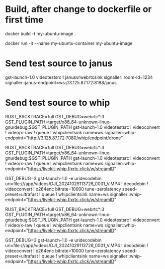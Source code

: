 # Build, after change to dockerfile or first time
docker build -t my-ubuntu-image .

docker run -it --name my-ubuntu-container my-ubuntu-image


# Send test source to janus
gst-launch-1.0 videotestsrc !   janusvrwebrtcsink   signaller::room-id=1234   signaller::janus-endpoint=ws://3.125.87.172:8188/janus

# Send test source to whip 
RUST_BACKTRACE=full GST_DEBUG=webrtc*:3 GST_PLUGIN_PATH=target/x86_64-unknown-linux-gnu/debug:$GST_PLUGIN_PATH gst-launch-1.0 videotestsrc !   videoconvert !   video/x-raw !   queue !   whipclientsink name=ws signaller::whip-endpoint="http://3.125.87.172:7080/whip/endpoint/drone"


RUST_BACKTRACE=full GST_DEBUG=webrtc*:3 GST_PLUGIN_PATH=target/x86_64-unknown-linux-gnu/debug:$GST_PLUGIN_PATH gst-launch-1.0 videotestsrc !   videoconvert !   video/x-raw !   queue !   whipclientsink name=ws signaller::whip-endpoint="https://livekit-whip.flxrtc.click/w/streamID"

GST_DEBUG=3 gst-launch-1.0 -e uridecodebin uri=file:///app/videos/DJI_20241029113726_0001_V.MP4 !   decodebin !   videoconvert !   x264enc bitrate=10000 tune=zerolatency speed-preset=ultrafast  !   queue  !   whipclientsink name=ws signaller::whip-endpoint="https://livekit-whip.flxrtc.click/w/streamID"



RUST_BACKTRACE=full GST_DEBUG=webrtc*:3 GST_PLUGIN_PATH=target/x86_64-unknown-linux-gnu/debug:$GST_PLUGIN_PATH gst-launch-1.0 videotestsrc !   videoconvert !   video/x-raw !   queue !   whipclientsink name=ws signaller::whip-endpoint="https://livekit-whip.flxrtc.click/w/streamID"

GST_DEBUG=3 gst-launch-1.0 -e uridecodebin uri=file:///app/videos/DJI_20241029113726_0001_V.MP4 !   decodebin !   videoconvert !   x264enc bitrate=10000 tune=zerolatency speed-preset=ultrafast  !   queue  !   whipclientsink name=ws signaller::whip-endpoint="https://livekit-whip.flxrtc.click/w/streamID"




